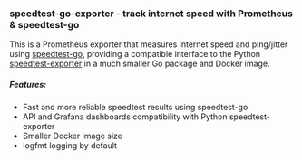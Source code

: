 ### speedtest-go-exporter - track internet speed with Prometheus & speedtest-go

This is a Prometheus exporter that measures internet speed and ping/jitter
using [speedtest-go], providing a compatible interface to the Python
[speedtest-exporter] in a much smaller Go package and Docker image.

[speedtest-go]: https://github.com/showwin/speedtest-go
[speedtest-exporter]: https://github.com/MiguelNdeCarvalho/speedtest-exporter

##### Features:

- Fast and more reliable speedtest results using speedtest-go
- API and Grafana dashboards compatibility with Python speedtest-exporter
- Smaller Docker image size
- logfmt logging by default
